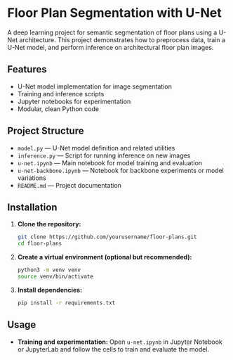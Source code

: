 # Floor Plan Segmentation with U-Net

A deep learning project for semantic segmentation of floor plans using a U-Net architecture. This project demonstrates how to preprocess data, train a U-Net model, and perform inference on architectural floor plan images.

## Features
- U-Net model implementation for image segmentation
- Training and inference scripts
- Jupyter notebooks for experimentation
- Modular, clean Python code

## Project Structure
- `model.py` — U-Net model definition and related utilities
- `inference.py` — Script for running inference on new images
- `u-net.ipynb` — Main notebook for model training and evaluation
- `u-net-backbone.ipynb` — Notebook for backbone experiments or model variations
- `README.md` — Project documentation

## Installation
1. **Clone the repository:**
   ```bash
   git clone https://github.com/yourusername/floor-plans.git
   cd floor-plans
   ```
2. **Create a virtual environment (optional but recommended):**
   ```bash
   python3 -m venv venv
   source venv/bin/activate
   ```
3. **Install dependencies:**
   ```bash
   pip install -r requirements.txt
   ```

## Usage
- **Training and experimentation:**
  Open `u-net.ipynb` in Jupyter Notebook or JupyterLab and follow the cells to train and evaluate the model.

